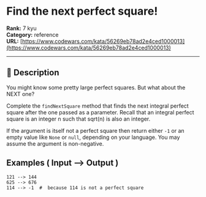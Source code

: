 # Find the next perfect square!

**Rank:** 7 kyu  
**Category:** reference  
**URL:** [https://www.codewars.com/kata/56269eb78ad2e4ced1000013](https://www.codewars.com/kata/56269eb78ad2e4ced1000013)

---

## 📝 Description

You might know some pretty large perfect squares. But what about the NEXT one?

Complete the `findNextSquare` method that finds the next integral perfect square after the one passed as a parameter. Recall that an integral perfect square is an integer n such that sqrt(n) is also an integer.  

If the argument is itself not a perfect square then return either `-1` or an empty value like `None` or `null`, depending on your language. You may assume the argument is non-negative.

## Examples ( Input --> Output )

```
121 --> 144
625 --> 676
114 --> -1  #  because 114 is not a perfect square
```
